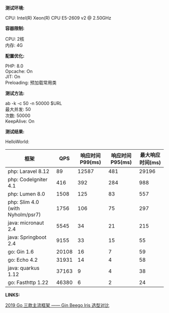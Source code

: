 **测试环境:** 

CPU: Intel(R) Xeon(R) CPU E5-2609 v2 @ 2.50GHz



**容器限制:** 

CPU: 2核  
内存: 4G



**配置优化:**

PHP: 8.0  
Opcache: On  
JIT: On  
Preloading: 预加载常用类

**测试方法:**

ab -k -c 50 -n 50000 $URL  
最大并发: 50  
次数: 50000  
KeepAlive: On



**测试结果:**

HelloWorld:

| 框架                             | QPS   | 响应时间P99(ms) | 响应时间P95(ms) | 最大响应时间(ms) |
| -------------------------------- | ----- | --------------- | --------------- | ---------------- |
| php: Laravel 8.12                | 89    | 12587           | 481             | 29196            |
| php: CodeIgniter 4.1             | 416   | 392             | 284             | 988              |
| php: Lumen 8.0                   | 1508  | 125             | 83              | 557              |
| php: Slim 4.0 (with Nyholm/psr7) | 1756  | 106             | 75              | 297              |
| java: micronaut 2.4              | 5545  | 34              | 21              | 215              |
| java: Springboot 2.4             | 9155  | 33              | 15              | 55               |
| go: Gin 1.6                      | 20108 | 16              | 7               | 59               |
| go: Echo 4.2                     | 31931 | 14              | 4               | 58               |
| java: quarkus 1.12               | 37163 | 9               | 4               | 38               |
| go: Fasthttp 1.22                | 46380 | 6               | 2               | 24               |



**LINKS:**  

[2019 Go 三款主流框架 —— Gin Beego Iris 选型对比](https://blog.csdn.net/u012925833/article/details/102499591)